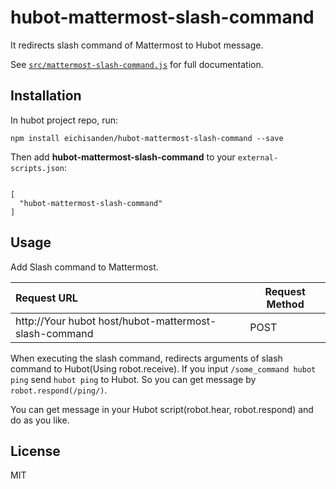 # hubot-mattermost-slash-command

It redirects slash command of Mattermost to Hubot message.

See [`src/mattermost-slash-command.js`](src/mattermost-slash-command.js) for full documentation.

## Installation

In hubot project repo, run:

`npm install eichisanden/hubot-mattermost-slash-command --save`

Then add **hubot-mattermost-slash-command** to your `external-scripts.json`:

```jsonAfter executing the command, a message will be sent

[
  "hubot-mattermost-slash-command"
]
```

## Usage

Add Slash command to Mattermost.

| Request URL                                             | Request Method |
|:--------------------------------------------------------|----------------|
| http://Your hubot host/hubot-mattermost-slash-command | POST           |

When executing the slash command, redirects arguments of slash command to Hubot(Using robot.receive).
If you input `/some_command hubot ping` send `hubot ping` to Hubot. So you can get message by  `robot.respond(/ping/)`.

You can get message in your Hubot script(robot.hear, robot.respond) and do as you like.

## License

MIT

